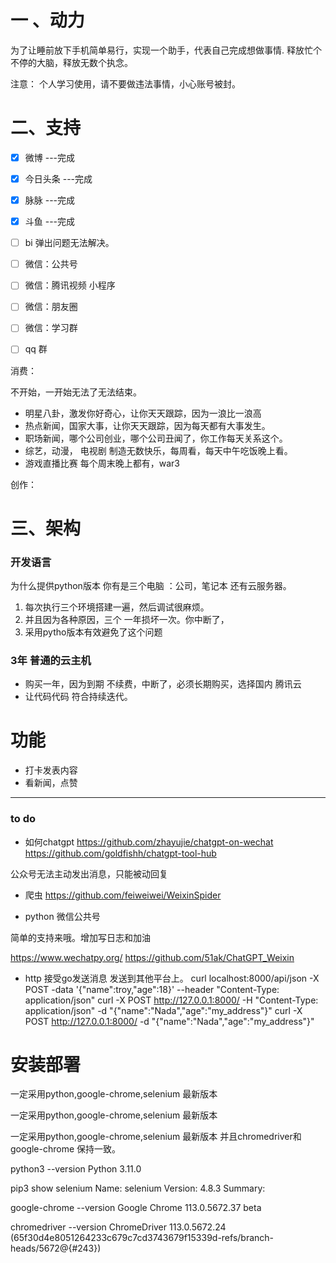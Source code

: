 # 一  、动力
 为了让睡前放下手机简单易行，实现一个助手，代表自己完成想做事情.
 释放忙个不停的大脑，释放无数个执念。

 注意：
 个人学习使用，请不要做违法事情，小心账号被封。

# 二、支持

  - [x]  微博   ---完成

  - [x] 今日头条 ---完成
  - [x]  脉脉  ---完成
  - [x]  斗鱼  ---完成
  - [ ]  bi  弹出问题无法解决。


  - [ ] 微信：公共号
  - [ ] 微信：腾讯视频 小程序
  - [ ] 微信：朋友圈
  - [ ] 微信：学习群
  - [ ]  qq 群


消费：

不开始，一开始无法了无法结束。
- 明星八卦，激发你好奇心，让你天天跟踪，因为一浪比一浪高
- 热点新闻，国家大事，让你天天跟踪，因为每天都有大事发生。
- 职场新闻，哪个公司创业，哪个公司丑闻了，你工作每天关系这个。
- 综艺，动漫， 电视剧 制造无数快乐，每周看，每天中午吃饭晚上看。
- 游戏直播比赛 每个周末晚上都有，war3


创作：




# 三、架构

### 开发语言
为什么提供python版本
你有是三个电脑 ：公司，笔记本 还有云服务器。
1. 每次执行三个环境搭建一遍，然后调试很麻烦。
2. 并且因为各种原因，三个 一年损坏一次。你中断了，
3. 采用pytho版本有效避免了这个问题
###  3年 普通的云主机 
- 购买一年，因为到期 不续费，中断了，必须长期购买，选择国内 腾讯云
- 让代码代码 符合持续迭代。

# 功能
- 打卡发表内容
- 看新闻，点赞

----------------------------------------------------
### to do 

- 如何chatgpt
https://github.com/zhayujie/chatgpt-on-wechat
https://github.com/goldfishh/chatgpt-tool-hub

公众号无法主动发出消息，只能被动回复

- 爬虫
https://github.com/feiweiwei/WeixinSpider

- python 微信公共号

简单的支持来哦。增加写日志和加油

https://www.wechatpy.org/
https://github.com/51ak/ChatGPT_Weixin
- http 接受go发送消息 发送到其他平台上。
curl localhost:8000/api/json -X POST -data '{"name":troy,"age":18}' --header "Content-Type: application/json"
curl -X POST http://127.0.0.1:8000/ -H "Content-Type: application/json" -d "{\"name\":\"Nada\",\"age\":\"my_address\"}"
curl -X POST http://127.0.0.1:8000/  -d "{\"name\":\"Nada\",\"age\":\"my_address\"}"
# 安装部署


一定采用python,google-chrome,selenium 最新版本

一定采用python,google-chrome,selenium 最新版本

一定采用python,google-chrome,selenium 最新版本 并且chromedriver和 google-chrome 保持一致。


python3 --version
Python 3.11.0

pip3 show selenium
Name: selenium
Version: 4.8.3
Summary:


google-chrome --version
Google Chrome 113.0.5672.37 beta

chromedriver --version
ChromeDriver 113.0.5672.24 (65f30d4e8051264233c679c7cd3743679f15339d-refs/branch-heads/5672@{#243})

